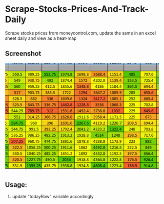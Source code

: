# Scrape-Stocks-Prices-And-Track-Daily
Scrape stocks prices from moneycontrol.com, update the same in an excel sheet daily and view as a heat-map


## Screenshot
![screenshot](screenshot.png)

## Usage:
1. update "todayRow" variable accordingly
